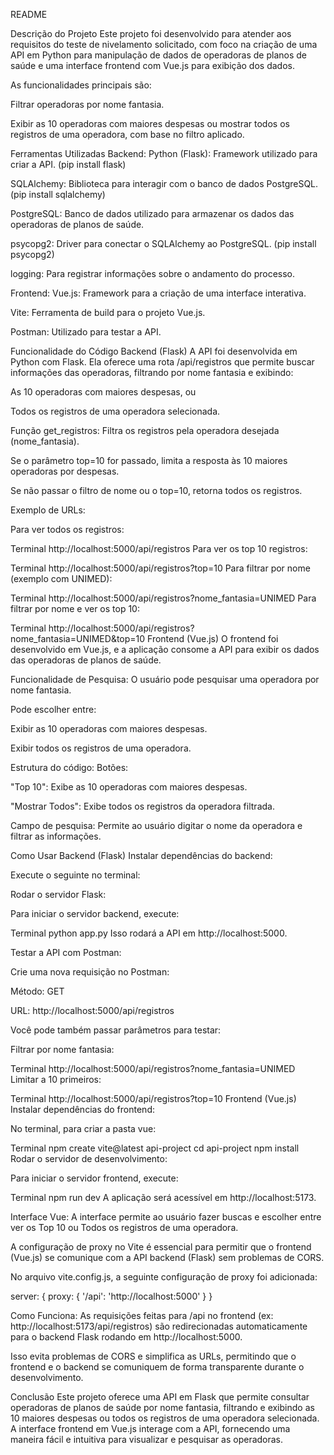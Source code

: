 README

Descrição do Projeto
Este projeto foi desenvolvido para atender aos requisitos do teste de nivelamento solicitado, com foco na criação de uma API em Python para manipulação de dados de operadoras de planos de saúde e uma interface frontend com Vue.js para exibição dos dados.

As funcionalidades principais são:

Filtrar operadoras por nome fantasia.

Exibir as 10 operadoras com maiores despesas ou mostrar todos os registros de uma operadora, com base no filtro aplicado.

Ferramentas Utilizadas
Backend:
Python (Flask): Framework utilizado para criar a API. (pip install flask)

SQLAlchemy: Biblioteca para interagir com o banco de dados PostgreSQL. (pip install sqlalchemy)

PostgreSQL: Banco de dados utilizado para armazenar os dados das operadoras de planos de saúde. 

psycopg2: Driver para conectar o SQLAlchemy ao PostgreSQL. (pip install psycopg2)

logging: Para registrar informações sobre o andamento do processo.

Frontend:
Vue.js: Framework para a criação de uma interface interativa.

Vite: Ferramenta de build para o projeto Vue.js.

Postman: Utilizado para testar a API.

Funcionalidade do Código
Backend (Flask)
A API foi desenvolvida em Python com Flask. Ela oferece uma rota /api/registros que permite buscar informações das operadoras, filtrando por nome fantasia e exibindo:

As 10 operadoras com maiores despesas, ou

Todos os registros de uma operadora selecionada.

Função get_registros:
Filtra os registros pela operadora desejada (nome_fantasia).

Se o parâmetro top=10 for passado, limita a resposta às 10 maiores operadoras por despesas.

Se não passar o filtro de nome ou o top=10, retorna todos os registros.

Exemplo de URLs:

Para ver todos os registros:

Terminal
http://localhost:5000/api/registros
Para ver os top 10 registros:

Terminal
http://localhost:5000/api/registros?top=10
Para filtrar por nome (exemplo com UNIMED):

Terminal
http://localhost:5000/api/registros?nome_fantasia=UNIMED
Para filtrar por nome e ver os top 10:

Terminal
http://localhost:5000/api/registros?nome_fantasia=UNIMED&top=10
Frontend (Vue.js)
O frontend foi desenvolvido em Vue.js, e a aplicação consome a API para exibir os dados das operadoras de planos de saúde.

Funcionalidade de Pesquisa:
O usuário pode pesquisar uma operadora por nome fantasia.

Pode escolher entre:

Exibir as 10 operadoras com maiores despesas.

Exibir todos os registros de uma operadora.

Estrutura do código:
Botões:

"Top 10": Exibe as 10 operadoras com maiores despesas.

"Mostrar Todos": Exibe todos os registros da operadora filtrada.

Campo de pesquisa: Permite ao usuário digitar o nome da operadora e filtrar as informações.

Como Usar
Backend (Flask)
Instalar dependências do backend:

Execute o seguinte no terminal:

Rodar o servidor Flask:

Para iniciar o servidor backend, execute:

Terminal
python app.py
Isso rodará a API em http://localhost:5000.

Testar a API com Postman:

Crie uma nova requisição no Postman:

Método: GET

URL: http://localhost:5000/api/registros

Você pode também passar parâmetros para testar:

Filtrar por nome fantasia:

Terminal
http://localhost:5000/api/registros?nome_fantasia=UNIMED
Limitar a 10 primeiros:

Terminal
http://localhost:5000/api/registros?top=10
Frontend (Vue.js)
Instalar dependências do frontend:

No terminal, para criar a pasta vue:

Terminal
npm create vite@latest
api-project
cd api-project
npm install
Rodar o servidor de desenvolvimento:

Para iniciar o servidor frontend, execute:

Terminal
npm run dev
A aplicação será acessível em http://localhost:5173.

Interface Vue: A interface permite ao usuário fazer buscas e escolher entre ver os Top 10 ou Todos os registros de uma operadora.

A configuração de proxy no Vite é essencial para permitir que o frontend (Vue.js) se comunique com a API backend (Flask) sem problemas de CORS.

No arquivo vite.config.js, a seguinte configuração de proxy foi adicionada:

server: {
  proxy: {
    '/api': 'http://localhost:5000'
  }
}

Como Funciona:
As requisições feitas para /api no frontend (ex: http://localhost:5173/api/registros) são redirecionadas automaticamente para o backend Flask rodando em http://localhost:5000.

Isso evita problemas de CORS e simplifica as URLs, permitindo que o frontend e o backend se comuniquem de forma transparente durante o desenvolvimento.



Conclusão
Este projeto oferece uma API em Flask que permite consultar operadoras de planos de saúde por nome fantasia, filtrando e exibindo as 10 maiores despesas ou todos os registros de uma operadora selecionada. A interface frontend em Vue.js interage com a API, fornecendo uma maneira fácil e intuitiva para visualizar e pesquisar as operadoras.